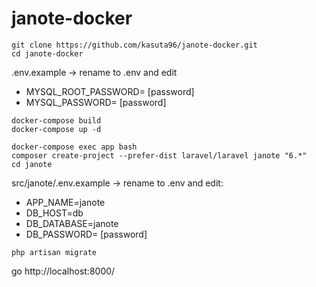 # janote-docker

```
git clone https://github.com/kasuta96/janote-docker.git
cd janote-docker
```

.env.example -> rename to .env and edit
- MYSQL_ROOT_PASSWORD= [password]
- MYSQL_PASSWORD= [password]
```
docker-compose build
docker-compose up -d

docker-compose exec app bash
composer create-project --prefer-dist laravel/laravel janote "6.*"
cd janote
```

src/janote/.env.example  -> rename to .env and edit:
- APP_NAME=janote
- DB_HOST=db
- DB_DATABASE=janote
- DB_PASSWORD= [password]
```
php artisan migrate
```
go http://localhost:8000/
